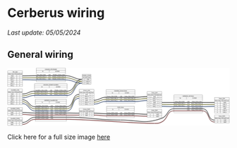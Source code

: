 # Cerberus wiring

_Last update: 05/05/2024_

## General wiring

![Cerberus general wiring](assets/cerberus_general.png)

Click here for a full size image [here](/wiring/assets/cerberus_general.png)